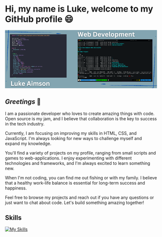 # Hi, my name is Luke, welcome to my GitHub profile 😄

![A header image showing code](/images/CORPORATE%20WEBSITES.png)

## *Greetings* 👋

I am a passionate developer who loves to create amazing things with code. Open source is my jam, and I believe that collaboration is the key to success in the tech industry.

Currently, I am focusing on improving my skills in HTML, CSS, and JavaScript. I'm always looking for new ways to challenge myself and expand my knowledge.

You'll find a variety of projects on my profile, ranging from small scripts and games to web-applications. I enjoy experimenting with different technologies and frameworks, and I'm always excited to learn something new.

When I'm not coding, you can find me out fishing or with my family. I believe that a healthy work-life balance is essential for long-term success and happiness.

Feel free to browse my projects and reach out if you have any questions or just want to chat about code. Let's build something amazing together!

## Skills

[![My Skills](https://skillicons.dev/icons?i=javascript,html,css,sass,git,vscode,vim,bash)](https://skillicons.dev)
